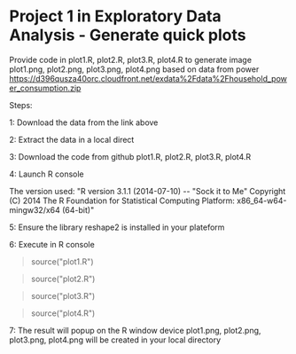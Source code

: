 # Project 1 in Exploratory Data Analysis - Generate quick plots

Provide code in plot1.R, plot2.R, plot3.R, plot4.R 
to generate image plot1.png, plot2.png, plot3.png, plot4.png
based on data from power 
https://d396qusza40orc.cloudfront.net/exdata%2Fdata%2Fhousehold_power_consumption.zip 

Steps:

1: Download the data from the link above

2: Extract the data in a local direct

3: Download the code from github plot1.R, plot2.R, plot3.R, plot4.R 

4: Launch R console

The version used:
"R version 3.1.1 (2014-07-10) -- "Sock it to Me"
Copyright (C) 2014 The R Foundation for Statistical Computing
Platform: x86_64-w64-mingw32/x64 (64-bit)"

5: Ensure the library reshape2 is installed in your plateform

6: Execute in R console

> source("plot1.R")

> source("plot2.R")

> source("plot3.R")

> source("plot4.R")

7: The result will popup on the R window device
plot1.png, plot2.png, plot3.png, plot4.png will be created in your local directory





